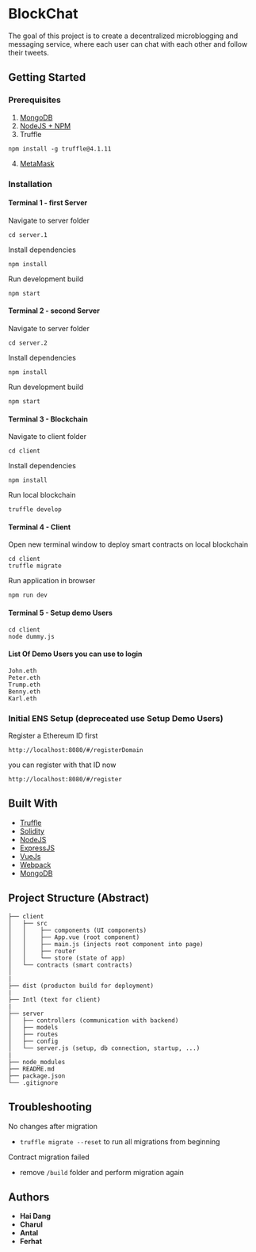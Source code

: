 # BlockChat 

The goal of this project is to create a decentralized microblogging and messaging service, where each user can chat with each other and follow their tweets. 

## Getting Started 

### Prerequisites

1.  [MongoDB](https://docs.mongodb.com/manual/administration/install-community/)
2.  [NodeJS + NPM](https://nodejs.org/en/download/package-manager/)
3.  Truffle

```
npm install -g truffle@4.1.11
```

4.  [MetaMask](https://metamask.io/) 

### Installation

#### Terminal 1 - first Server

Navigate to server folder 
```
cd server.1
```
Install dependencies 
```
npm install
```

Run development build 

```
npm start
```
#### Terminal 2 - second Server

Navigate to server folder 
```
cd server.2
```
Install dependencies 
```
npm install
```

Run development build 

```
npm start
```

#### Terminal 3 - Blockchain 

Navigate to client folder 
```
cd client 
```
Install dependencies 

```
npm install 
```

Run local blockchain 

```
truffle develop
```

#### Terminal 4 - Client 

Open new terminal window to deploy smart contracts on local blockchain 

```
cd client
truffle migrate
```

Run application in browser 

```
npm run dev
```

#### Terminal 5 - Setup demo Users 

```
cd client
node dummy.js 
```

#### List Of Demo Users you can use to login 

```
John.eth
Peter.eth
Trump.eth
Benny.eth
Karl.eth
```

### Initial ENS Setup   (depreceated use Setup Demo Users)

Register a Ethereum ID first 
```
http://localhost:8080/#/registerDomain

```

you can register with that ID now 

```
http://localhost:8080/#/register

```


## Built With

* [Truffle](http://truffleframework.com/)
* [Solidity](https://solidity.readthedocs.io/en/v0.4.23/)
* [NodeJS](https://nodejs.org/en/)
* [ExpressJS](http://expressjs.com/de/)
* [VueJs](https://vuejs.org)
* [Webpack](https://webpack.js.org)
* [MongoDB](https://www.mongodb.com)

## Project Structure (Abstract)

```
├── client
│   ├── src
│   │    ├── components (UI components)
│   │    ├── App.vue (root component)
│   │    ├── main.js (injects root component into page)
│   │    ├── router
│   │    └── store (state of app)
│   └── contracts (smart contracts)
│
|
├── dist (producton build for deployment)
|
├── Intl (text for client)
|
├── server
│   ├── controllers (communication with backend) 
│   ├── models  
│   ├── routes
│   ├── config
│   └── server.js (setup, db connection, startup, ...)
|
├── node_modules
├── README.md
├── package.json
└── .gitignore
```

## Troubleshooting
No changes after migration
* `truffle migrate --reset` to run all migrations from beginning

Contract migration failed
* remove `/build` folder and perform migration again

## Authors

* **Hai Dang**
* **Charul**
* **Antal**
* **Ferhat**



<!-- ## Actors/Roles

## Architecture

## Protocol

## Setup

## Documentation

* [Project documentation](/documentation/documentation.pdf)
* [Initial project presentation](/presentation/presentation-initial.pptx)
* [Final project documentation](/presentation/presentation-final.pptx) -->